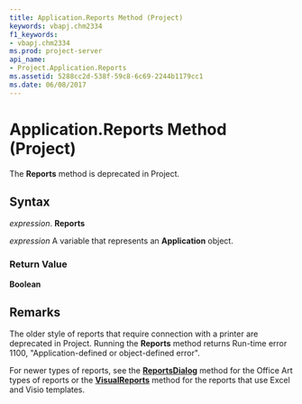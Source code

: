```yaml
---
title: Application.Reports Method (Project)
keywords: vbapj.chm2334
f1_keywords:
- vbapj.chm2334
ms.prod: project-server
api_name:
- Project.Application.Reports
ms.assetid: 5288cc2d-538f-59c8-6c69-2244b1179cc1
ms.date: 06/08/2017
---
```



# Application.Reports Method (Project)

The  **Reports** method is deprecated in Project.


## Syntax

 _expression_. **Reports**

 _expression_ A variable that represents an **Application** object.


### Return Value

 **Boolean**


## Remarks

The older style of reports that require connection with a printer are deprecated in Project. Running the  **Reports** method returns Run-time error 1100, "Application-defined or object-defined error".

For newer types of reports, see the  **[ReportsDialog](application-reportsdialog-method-project.md)** method for the Office Art types of reports or the **[VisualReports](application-visualreports-method-project.md)** method for the reports that use Excel and Visio templates.


